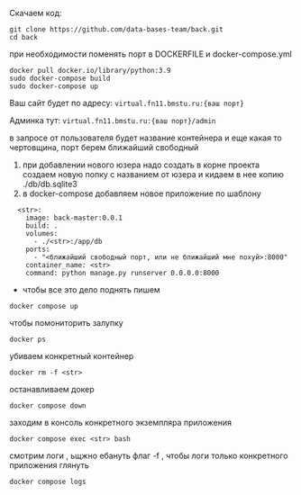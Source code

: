 Скачаем код:
```
git clone https://github.com/data-bases-team/back.git
cd back
```



при необходимости поменять порт в DOCKERFILE и docker-compose.yml

```
docker pull docker.io/library/python:3.9   
sudo docker-compose build
sudo docker-compose up
```

Ваш сайт будет по адресу:
`virtual.fn11.bmstu.ru:{ваш порт}`

Админка тут: 
`virtual.fn11.bmstu.ru:{ваш порт}/admin`


в запросе от пользователя будет название контейнера и еще какая то чертовщина, порт берем ближайший свободный
1. при добавлении нового юзера надо создать в корне проекта создаем новую попку с названием от юзера <str> и кидаем в нее копию ./db/db.sqlite3
2. в docker-compose добавляем новое приложение по шаблону
```
  <str>:
    image: back-master:0.0.1
    build: .
    volumes:
      - ./<str>:/app/db
    ports:
      - "<ближайший свободный порт, или не ближайший мне похуй>:8000"
    container_name: <str>
    command: python manage.py runserver 0.0.0.0:8000
```

- чтобы все это дело поднять пишем 
```
docker compose up
```
чтобы помониторить залупку
```
docker ps
```
убиваем конкретный контейнер
```
docker rm -f <str>
```
останавливаем докер
```
docker compose down
```

заходим в консоль конкретного экземпляра приложения
```
docker compose exec <str> bash
```

смотрим логи , ьщжно ебануть флаг -f <str>, чтобы логи только конкретного приложения глянуть
```
docker compose logs
```